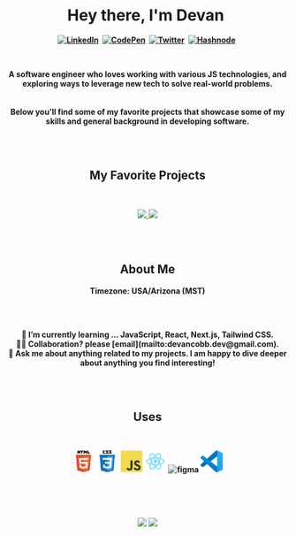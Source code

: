 <p>
  <h1 align="center"><b>Hey there, I'm Devan <img src="https://media.giphy.com/media/hvRJCLFzcasrR4ia7z/giphy.gif" alt="" width="30"></h1>
</p>

<p align="center">
<a href="https://www.linkedin.com/in/devan-cobb/"><img src="https://img.shields.io/badge/LinkedIn-2F65BC?style=for-the-badge&=linkedin&logoColor=white" alt="LinkedIn" /></a>&nbsp;
<a href="https://codepen.io/devanmcobb"><img src="https://img.shields.io/badge/Codepen-222222?style=for-the-badge&logo=codepen&logoColor=white" alt="CodePen" /></a>&nbsp;
<a href="https://twitter.com/the_devspace"><img src="https://img.shields.io/badge/Twitter-1DA1F2?style=for-the-badge&logo=twitter&logoColor=white" alt="Twitter" /></a>&nbsp;
<a href="https://cobbdevan.hashnode.dev/"><img src="https://img.shields.io/badge/Hashnode-121826?style=for-the-badge&logo=hasnode&logoColor=white" alt="Hashnode" /></a>&nbsp;
</p>
<br />


<p align="center"> A software engineer who loves working with various JS technologies, 
and exploring ways to leverage new tech to solve real-world problems. <br /> 
  <br />
  <br />
Below you’ll find some of my favorite projects that showcase some of my skills and general background in developing software.</p>
<br />
<br />

<h2 align="center">My Favorite Projects</h2>
<br />
<p align="center"> 
 <a href="https://github.com/devanmcobb/rock-paper-scissors">
  <img align="" src="https://github-readme-stats.vercel.app/api/pin/?username=devanmcobb&repo=rock-paper-scissors&theme=dracula" />
</a>
<a href="https://github.com/devanmcobb/blackjack-game">
  <img align="" src="https://github-readme-stats.vercel.app/api/pin/?username=devanmcobb&repo=blackjack-game&theme=dracula" />
</a>
</p>
<br />
<br />

<h2 align="center">About Me</h2>
<p align="center">
Timezone: USA/Arizona (MST)
</p>
<br />
<br />
<p align="center">
	🌱 I’m currently learning ... JavaScript, React, Next.js, Tailwind CSS. <br />
	🤝🏽 Collaboration? please [email](mailto:devancobb.dev@gmail.com). <br />
	💬 Ask me about anything related to my projects. I am happy to dive deeper about anything you find interesting! <br />
</p>
<br />
<br />


<h2 align="center">Uses</h2>
<br />
<p align="center">
  <img src="https://raw.githubusercontent.com/devicons/devicon/master/icons/html5/html5-original-wordmark.svg" alt="html5" width="40" height="40"/> </a>
  <img src="https://raw.githubusercontent.com/devicons/devicon/master/icons/css3/css3-original-wordmark.svg" alt="css3" width="40" height="40"/> </a>
  <img src="https://raw.githubusercontent.com/devicons/devicon/master/icons/javascript/javascript-original.svg" alt="javascript" width="40" height="40"/>
  <img src="https://raw.githubusercontent.com/github/explore/80688e429a7d4ef2fca1e82350fe8e3517d3494d/topics/react/react.png" alt="react" width="40" height="40"/>
  <img src="https://www.vectorlogo.zone/logos/figma/figma-icon.svg" alt="figma" width="40" height="40"/>
  <img src="https://raw.githubusercontent.com/github/explore/80688e429a7d4ef2fca1e82350fe8e3517d3494d/topics/visual-studio-code/visual-studio-code.png" alt="Visual Studio Code" width="40px"/>
</p>
<br />
<br />
<br />

<p align="center">
<img src="https://github-readme-stats.vercel.app/api?username=devanmcobb&theme=dracula&show_icons=true" width="410"/>
<img src="https://github-readme-stats.vercel.app/api/top-langs/?username=devanmcobb&layout=compact&theme=dracula" width="400" />
</p>
